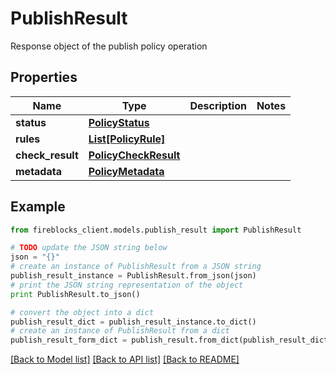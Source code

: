 # PublishResult

Response object of the publish policy operation

## Properties
Name | Type | Description | Notes
------------ | ------------- | ------------- | -------------
**status** | [**PolicyStatus**](PolicyStatus.md) |  | 
**rules** | [**List[PolicyRule]**](PolicyRule.md) |  | 
**check_result** | [**PolicyCheckResult**](PolicyCheckResult.md) |  | 
**metadata** | [**PolicyMetadata**](PolicyMetadata.md) |  | 

## Example

```python
from fireblocks_client.models.publish_result import PublishResult

# TODO update the JSON string below
json = "{}"
# create an instance of PublishResult from a JSON string
publish_result_instance = PublishResult.from_json(json)
# print the JSON string representation of the object
print PublishResult.to_json()

# convert the object into a dict
publish_result_dict = publish_result_instance.to_dict()
# create an instance of PublishResult from a dict
publish_result_form_dict = publish_result.from_dict(publish_result_dict)
```
[[Back to Model list]](../README.md#documentation-for-models) [[Back to API list]](../README.md#documentation-for-api-endpoints) [[Back to README]](../README.md)


